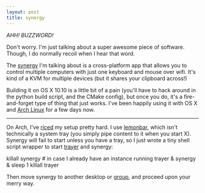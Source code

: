 ```yaml
---
layout: post
title: synergy
---
```


*AHH! BUZZWORD!*

Don't worry. I'm just talking about a super awesome piece of software. Though, I do normally recoil when I hear that word.

The [synergy](https://github.com/synergy/synergy/) I'm talking about is a cross-platform app that allows you to control multiple computers with just one keyboard and mouse over wifi. It's kind of a KVM for multiple devices (but it shares your clipboard across!)

Building it on OS X 10.10 is a little bit of a pain (you'll have to hack around in the python build script, and the CMake config), but once you do, it's a fire-and-forget type of thing that just works. I've been happily using it with OS X and [Arch Linux](https://wiki.archlinux.org/index.php/Synergy) for a few days now.

----

On Arch, I've [riced](http://www.reddit.com/r/unixporn) my setup pretty hard. I use [lemonbar](https://github.com/LemonBoy/bar), which isn't technically a system tray (you simply pipe content to it when you start X). Synergy will fail to start unless you have a tray, so I just wrote a tiny shell script wrapper to start [trayer](https://www.archlinux.org/packages/extra/i686/trayer/) and synergy:

  killall synergy # in case I already have an instance running
  trayer &
  synergy &
  sleep 1
  killall trayer

Then move synergy to another desktop or [group](http://blog.z3bra.org/2014/11/avoid-workspaces.html), and proceed upon your merry way.
